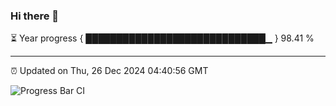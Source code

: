 ### Hi there 👋

⏳ Year progress { █████████████████████████████▁ } 98.41 %

---

⏰ Updated on Thu, 26 Dec 2024 04:40:56 GMT

![Progress Bar CI](https://github.com/IshwaranRudhara/GIT-ACTION/workflows/Progress%20Bar%20CI/badge.svg)
